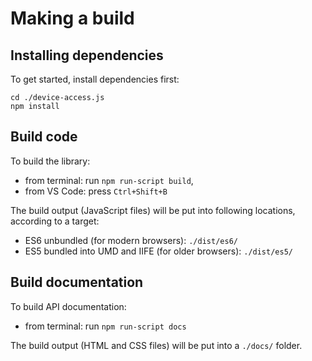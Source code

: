 # Making a build

## Installing dependencies

To get started, install dependencies first:

```
cd ./device-access.js
npm install
```
<a name="code"></a>
## Build code

To build the library:

* from terminal: run `npm run-script build`, 
* from VS Code: press `Ctrl+Shift+B`

The build output (JavaScript files) will be put into following locations, according to a target:
* ES6 unbundled (for modern browsers): `./dist/es6/`
* ES5 bundled into UMD and IIFE (for older browsers): `./dist/es5/`


<a name="documentation"></a>
## Build documentation

To build API documentation:
* from terminal: run `npm run-script docs`

The build output (HTML and CSS files) will be put into a `./docs/` folder.
